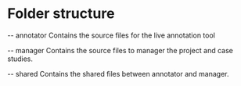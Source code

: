 # Folder structure

-- annotator
Contains the source files for the live annotation tool

-- manager
Contains the source files to manager the project and case studies.

-- shared
Contains the shared files between annotator and manager.
